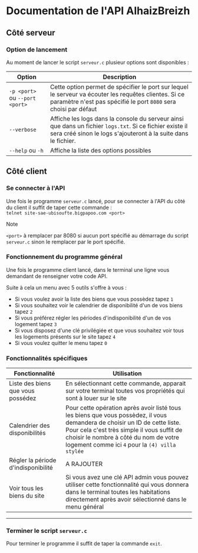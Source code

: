 # Documentation de l'API AlhaizBreizh

## Côté serveur

### Option de lancement

Au moment de lancer le script `serveur.c` plusieur options sont disponibles :

| Option | Description |
|--- |--- |
|`-p <port>` ou `--port <port>` | Cette option permet de spécifier le port sur lequel le serveur va écouter les requêtes clientes. Si ce paramètre n'est pas spécifié le port `8080` sera choisi par défaut |
| `--verbose` | Affiche les logs dans la console du serveur ainsi que dans un fichier `logs.txt`. Si ce fichier existe il sera créé sinon le logs s'ajouteront à la suite dans le fichier. |
| `--help` ou `-h` | Affiche la liste des options possibles |

## Côté client

### Se connecter à l'API

Une fois le programme `serveur.c` lancé, pour se connecter à l'API du côté du client il suffit de taper cette commande :  
`telnet site-sae-ubisoufte.bigpapoo.com <port>`
> [!NOTE]
> `<port>` à remplacer par 8080 si aucun port spécifié au démarrage du script `serveur.c` sinon le remplacer par le port spécifié.

### Fonctionnement du programme général

Une fois le programme client lancé, dans le terminal une ligne vous demandant de renseigner votre code API.

Suite à cela un menu avec 5 outils s'offre à vous :
- Si vous voulez avoir la liste des biens que vous possèdez tapez `1`
- Si vous souhaitez voir le calendrier de disponibilité d'un de vos biens tapez `2`
- Si vous préférez régler les périodes d'indisponibilité d'un de vos logement tapez `3`
- Si vous disposez d'une clé privilégiée et que vous souhaitez voir tous les logements présents sur le site tapez `4`
- Si vous voulez quitter le menu tapez `0`

### Fonctionnalités spécifiques

| Fonctionnalité | Utilisation |
|--- |--- |
| Liste des biens que vous possédez | En sélectionnant cette commande, apparait sur votre terminal toutes vos propriétés qui sont à louer sur le site |
| Calendrier des disponibilités | Pour cette opération après avoir listé tous les biens que vous possèdez, il vous demandera de choisir un ID de cette liste. Pour cela c'est très simple il vous suffit de choisir le nombre à côté du nom de votre logement comme ici `4` pour la `(4) villa stylée` |
| Régler la période d'indisponibilité | A RAJOUTER |
Voir tous les biens du site | Si vous avez une clé API admin vous pouvez utiliser cette fonctionnalité qui vous donnera dans le terminal toutes les habitations directement après avoir sélectionné dans le menu général |

---

### Terminer le script `serveur.c`

Pour terminer le programme il suffit de taper la commande `exit`.
